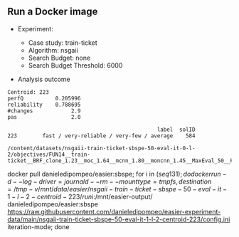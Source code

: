 
## Run a Docker image

 - Experiment: 
   - Case study: train-ticket
   - Algorithm: nsgaii
   - Search Budget: none
   - Search Budget Threshold: 6000

 - Analysis outcome

```
Centroid: 223
perfQ          0.205996
reliability    0.788695
#changes            2.9
pas                 2.0

                                               label  solID  
223        fast / very-reliable / very-few / average    584  

/content/datasets/nsgaii-train-ticket-sbspe-50-eval-it-0-l-2/objectives/FUN14__train-ticket__BRF_clone_1.23__moc_1.64__mcnn_1.80__moncnn_1.45__MaxEval_50__ProbPAs_0.95__sb_none_sbth_6000__Algo_nsgaii.csv
```

docker pull danieledipompeo/easier:sbspe; for i in $(seq 1 31); do docker run -d --log-driver=journald --rm --mount type=tmpfs,destination=/tmp -v /mnt/data/easier/nsgaii-train-ticket-sbspe-50-eval-it-1-l-2-centroid-223/run$i:/mnt/easier-output/ danieledipompeo/easier:sbspe https://raw.githubusercontent.com/danieledipompeo/easier-experiment-data/main/nsgaii-train-ticket-sbspe-50-eval-it-1-l-2-centroid-223/config.ini iteration-mode; done

